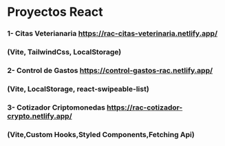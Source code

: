# Proyectos React 

### 1- Citas Veterianaria  https://rac-citas-veterinaria.netlify.app/
###    (Vite, TailwindCss, LocalStorage)

### 2- Control de Gastos   https://control-gastos-rac.netlify.app/
###    (Vite, LocalStorage, react-swipeable-list)

### 3- Cotizador Criptomonedas   https://rac-cotizador-crypto.netlify.app/
###    (Vite,Custom Hooks,Styled Components,Fetching Api)

